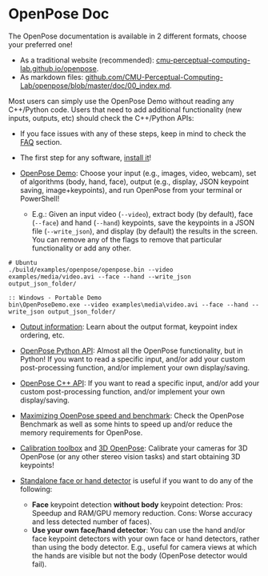 OpenPose Doc
==========================

The OpenPose documentation is available in 2 different formats, choose your preferred one!
- As a traditional website (recommended): [cmu-perceptual-computing-lab.github.io/openpose](https://cmu-perceptual-computing-lab.github.io/openpose).
- As markdown files: [github.com/CMU-Perceptual-Computing-Lab/openpose/blob/master/doc/00_index.md](https://github.com/CMU-Perceptual-Computing-Lab/openpose/blob/master/doc/00_index.md).

Most users can simply use the OpenPose Demo without reading any C++/Python code. Users that need to add additional functionality (new inputs, outputs, etc) should check the C++/Python APIs:

- If you face issues with any of these steps, keep in mind to check the [FAQ](installation/05_faq.md) section.

- The first step for any software, [install it](installation/0_index.md)!

- [OpenPose Demo](01_demo.md): Choose your input (e.g., images, video, webcam), set of algorithms (body, hand, face), output (e.g., display, JSON keypoint saving, image+keypoints), and run OpenPose from your terminal or PowerShell!
    - E.g.: Given an input video (`--video`), extract body (by default), face (`--face`) and hand (`--hand`) keypoints, save the keypoints in a JSON file (`--write_json`), and display (by default) the results in the screen. You can remove any of the flags to remove that particular functionality or add any other.
```
# Ubuntu
./build/examples/openpose/openpose.bin --video examples/media/video.avi --face --hand --write_json output_json_folder/

:: Windows - Portable Demo
bin\OpenPoseDemo.exe --video examples\media\video.avi --face --hand --write_json output_json_folder/
```

- [Output information](02_output.md): Learn about the output format, keypoint index ordering, etc.

- [OpenPose Python API](03_python_api.md): Almost all the OpenPose functionality, but in Python! If you want to read a specific input, and/or add your custom post-processing function, and/or implement your own display/saving.

- [OpenPose C++ API](04_cpp_api.md): If you want to read a specific input, and/or add your custom post-processing function, and/or implement your own display/saving.

- [Maximizing OpenPose speed and benchmark](06_maximizing_openpose_speed.md): Check the OpenPose Benchmark as well as some hints to speed up and/or reduce the memory requirements for OpenPose.

- [Calibration toolbox](advanced/calibration_module.md) and [3D OpenPose](advanced/3d_reconstruction_module.md): Calibrate your cameras for 3D OpenPose (or any other stereo vision tasks) and start obtaining 3D keypoints!

- [Standalone face or hand detector](advanced/standalone_face_or_hand_keypoint_detector.md) is useful if you want to do any of the following:
    - **Face** keypoint detection **without body** keypoint detection: Pros: Speedup and RAM/GPU memory reduction. Cons: Worse accuracy and less detected number of faces).
    - **Use your own face/hand detector**: You can use the hand and/or face keypoint detectors with your own face or hand detectors, rather than using the body detector. E.g., useful for camera views at which the hands are visible but not the body (OpenPose detector would fail).
